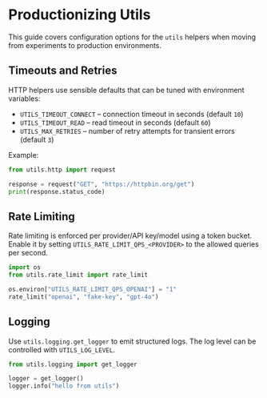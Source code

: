 # Productionizing Utils

This guide covers configuration options for the `utils` helpers when moving from
experiments to production environments.

## Timeouts and Retries

HTTP helpers use sensible defaults that can be tuned with environment
variables:

- `UTILS_TIMEOUT_CONNECT` – connection timeout in seconds (default `10`)
- `UTILS_TIMEOUT_READ` – read timeout in seconds (default `60`)
- `UTILS_MAX_RETRIES` – number of retry attempts for transient errors (default `3`)

Example:

```python
from utils.http import request

response = request("GET", "https://httpbin.org/get")
print(response.status_code)
```

## Rate Limiting

Rate limiting is enforced per provider/API key/model using a token bucket. Enable
it by setting `UTILS_RATE_LIMIT_QPS_<PROVIDER>` to the allowed queries per
second.

```python
import os
from utils.rate_limit import rate_limit

os.environ["UTILS_RATE_LIMIT_QPS_OPENAI"] = "1"
rate_limit("openai", "fake-key", "gpt-4o")
```

## Logging

Use `utils.logging.get_logger` to emit structured logs. The log level can be
controlled with `UTILS_LOG_LEVEL`.

```python
from utils.logging import get_logger

logger = get_logger()
logger.info("hello from utils")
```
